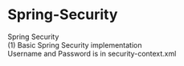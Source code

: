 # Spring-Security
Spring Security <br/>
(1) Basic Spring Security implementation <br/>
Username and Password is in security-context.xml 

